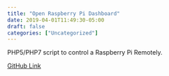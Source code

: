 ```yaml
---
title: "Open Raspberry Pi Dashboard"
date: 2019-04-01T11:49:30-05:00
draft: false
categories: ["Uncategorized"]
---
```


PHP5/PHP7 script to control a Raspberry Pi Remotely.

[GitHub Link](https://github.com/mitchellurgero/openrsd)
